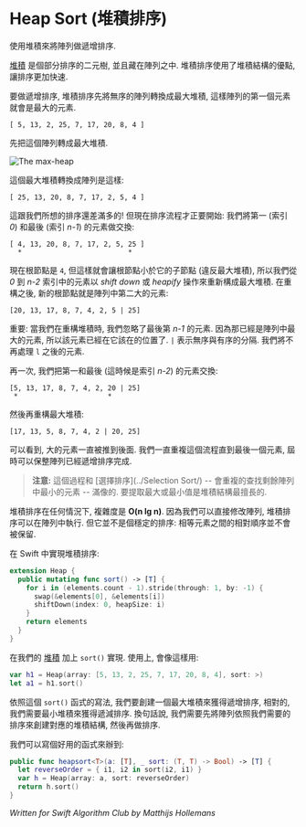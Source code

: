 # Heap Sort (堆積排序)

<!--
Sorts an array from low to high using a heap.

A [heap](../Heap/) is a partially sorted binary tree that is stored inside an array. The heap sort algorithm takes advantage of the structure of the heap to perform a fast sort.

To sort from lowest to highest, heap sort first converts the unsorted array to a max-heap, so that the first element in the array is the largest.

Let's say the array to sort is:
-->

使用堆積來將陣列做遞增排序.

[堆積](../Heap/) 是個部分排序的二元樹, 並且藏在陣列之中. 堆積排序使用了堆積結構的優點, 讓排序更加快速.

要做遞增排序, 堆積排序先將無序的陣列轉換成最大堆積, 這樣陣列的第一個元素就會是最大的元素.


	[ 5, 13, 2, 25, 7, 17, 20, 8, 4 ]

<!--
This is first turned into a max-heap that looks like this:
-->

先把這個陣列轉成最大堆積.

![The max-heap](Images/MaxHeap.png)

<!--
The heap's internal array is then:
-->

這個最大堆積轉換成陣列是這樣:

	[ 25, 13, 20, 8, 7, 17, 2, 5, 4 ]

<!--
That's hardly what you'd call sorted! But now the sorting process starts: we swap the first element (index *0*) with the last one at index *n-1*, to get:
-->

這跟我們所想的排序還差滿多的! 但現在排序流程才正要開始: 我們將第一 (索引 *0*) 和最後 (索引 *n-1*) 的元素做交換:

	[ 4, 13, 20, 8, 7, 17, 2, 5, 25 ]
	  *                          *

<!--
Now the new root node, `4`, will be smaller than its children, so we fix up the max-heap up to element *n-2* using the *shift down* or "heapify" procedure. After repairing the heap, the new root is now the second-largest item in the array:
-->

現在根節點是 `4`, 但這樣就會讓根節點小於它的子節點 (違反最大堆積), 所以我們從 *0* 到 *n-2* 索引中的元素以 *shift down* 或 *heapify* 操作來重新構成最大堆積. 在重構之後, 新的根節點就是陣列中第二大的元素:

	[20, 13, 17, 8, 7, 4, 2, 5 | 25]

<!--
Important: When we fix the heap, we ignore the last item at index *n-1*. That now contains the array's maximum value, so it is in its final sorted place already. The `|` bar indicates where the sorted portion of the array begins. We'll leave that part of the array alone from now on.

Again, we swap the first element with the last one (this time at index *n-2*):
-->

重要: 當我們在重構堆積時, 我們忽略了最後第 *n-1* 的元素. 因為那已經是陣列中最大的元素, 所以該元素已經在它該在的位置了. `|` 表示無序與有序的分隔. 我們將不再處理 `l` 之後的元素.

再一次, 我們把第一和最後 (這時候是索引 *n-2*) 的元素交換:

	[5, 13, 17, 8, 7, 4, 2, 20 | 25]
	 *                      *

<!--
And fix up the heap to make it valid max-heap again:
-->

然後再重構最大堆積:

	[17, 13, 5, 8, 7, 4, 2 | 20, 25]

<!--
As you can see, the largest items are making their way to the back. We repeat this process until we arrive at the root node and then the whole array is sorted.

> **Note:** This process is very similar to [selection sort](../Selection Sort/), which repeatedly looks for the minimum item in the remainder of the array. Extracting the minimum or maximum value is what heaps are good at.

Performance of heap sort is **O(n lg n)** in best, worst, and average case. Because we modify the array directly, heap sort can be performed in-place. But it is not a stable sort: the relative order of identical elements is not preserved.

Here's how you can implement heap sort in Swift:
-->

可以看到, 大的元素一直被推到後面. 我們一直重複這個流程直到最後一個元素, 屆時可以保整陣列已經遞增排序完成.

> **注意:** 這個過程和 [選擇排序](../Selection Sort/) -- 會重複的查找剩餘陣列中最小的元素 -- 滿像的. 要提取最大或最小值是堆積結構最擅長的.

堆積排序在任何情況下, 複雜度是 **O(n lg n)**. 因為我們可以直接修改陣列, 堆積排序可以在陣列中執行. 但它並不是個穩定的排序: 相等元素之間的相對順序並不會被保留.

在 Swift 中實現堆積排序:

```swift
extension Heap {
  public mutating func sort() -> [T] {
    for i in (elements.count - 1).stride(through: 1, by: -1) {
      swap(&elements[0], &elements[i])
      shiftDown(index: 0, heapSize: i)
    }
    return elements
  }
}
```

<!--
This adds a `sort()` function to our [heap](../Heap/) implementation. To use it, you would do something like this:
-->

在我們的 [堆積](../Heap/) 加上 `sort()` 實現. 使用上, 會像這樣用:

```swift
var h1 = Heap(array: [5, 13, 2, 25, 7, 17, 20, 8, 4], sort: >)
let a1 = h1.sort()
```

<!--
Because we need a max-heap to sort from low-to-high, you need to give `Heap` the reverse of the sort function. To sort `<`, the `Heap` object must be created with `>` as the sort function. In other words, sorting from low-to-high creates a max-heap and turns it into a min-heap.

We can write a handy helper function for that:
-->

依照這個 `sort()` 函式的寫法, 我們要創建一個最大堆積來獲得遞增排序, 相對的, 我們需要最小堆積來獲得遞減排序. 換句話說, 我們需要先將陣列依照我們需要的排序來創建對應的堆積結構, 然後再做排序.

我們可以寫個好用的函式來辦到:

```swift
public func heapsort<T>(a: [T], _ sort: (T, T) -> Bool) -> [T] {
  let reverseOrder = { i1, i2 in sort(i2, i1) }
  var h = Heap(array: a, sort: reverseOrder)
  return h.sort()
}
```

*Written for Swift Algorithm Club by Matthijs Hollemans*
